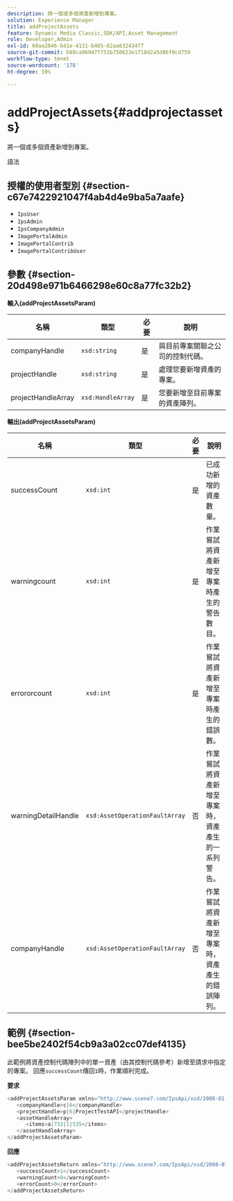 ```yaml
---
description: 將一個或多個資產新增到專案。
solution: Experience Manager
title: addProjectAssets
feature: Dynamic Media Classic,SDK/API,Asset Management
role: Developer,Admin
exl-id: 60aa2846-b41e-4131-b465-82aa832434f7
source-git-commit: b89ca96947f751b750623e1f18d2a5d86f0cd759
workflow-type: tm+mt
source-wordcount: '178'
ht-degree: 10%

---
```


# addProjectAssets{#addprojectassets}

將一個或多個資產新增到專案。

語法

## 授權的使用者型別 {#section-c67e7422921047f4ab4d4e9ba5a7aafe}

* `IpsUser`
* `IpsAdmin`
* `IpsCompanyAdmin`
* `ImagePortalAdmin`
* `ImagePortalContrib`
* `ImagePortalContribUser`

## 參數 {#section-20d498e971b6466298e60c8a77fc32b2}

**輸入(addProjectAssetsParam)**

| 名稱 | 類型 | 必要 | 說明 |
|---|---|---|---|
| companyHandle | `xsd:string` | 是 | 與目前專案關聯之公司的控制代碼。 |
| projectHandle | `xsd:string` | 是 | 處理您要新增資產的專案。 |
| projectHandleArray | `xsd:HandleArray` | 是 | 您要新增至目前專案的資產陣列。 |

**輸出(addProjectAssetsParam)**

| 名稱 | 類型 | 必要 | 說明 |
|---|---|---|---|
| successCount | `xsd:int` | 是 | 已成功新增的資產數量。 |
| warningcount | `xsd:int` | 是 | 作業嘗試將資產新增至專案時產生的警告數目。 |
| errororcount | `xsd:int` | 是 | 作業嘗試將資產新增至專案時產生的錯誤數。 |
| warningDetailHandle | `xsd:AssetOperationFaultArray` | 否 | 作業嘗試將資產新增至專案時，資產產生的一系列警告。 |
| companyHandle | `xsd:AssetOperationFaultArray` | 否 | 作業嘗試將資產新增至專案時，資產產生的錯誤陣列。 |

## 範例 {#section-bee5be2402f54cb9a3a02cc07def4135}

此範例將資產控制代碼陣列中的單一資產（由其控制代碼參考）新增至請求中指定的專案。 回應`successCount`傳回`1`時，作業順利完成。

**要求**

```java {.line-numbers}
<addProjectAssetsParam xmlns="http://www.scene7.com/IpsApi/xsd/2008-01-15">
   <companyHandle>c|6</companyHandle>
   <projectHandle>p|6|ProjectTestAPI</projectHandle>
   <assetHandleArray>
      <items>a|732|1|535</items>
   </assetHandleArray>
</addProjectAssetsParam>
```

**回應**

```java {.line-numbers}
<addProjectAssetsReturn xmlns="http://www.scene7.com/IpsApi/xsd/2008-01-15">
   <successCount>1</successCount>
   <warningCount>0</warningCount>
   <errorCount>0</errorCount>
</addProjectAssetsReturn>
```
